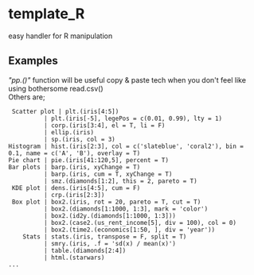 # template_R
easy handler for R manipulation <br>

## Examples <br>
*"pp.()"* function will be useful copy & paste tech when you don't feel like using bothersome read.csv() <br>
Others are; <br>

     Scatter plot | plt.(iris[4:5])
              | plt.(iris[-5], legePos = c(0.01, 0.99), lty = 1)
              | corp.(iris[3:4], el = T, li = F)
              | ellip.(iris)
              | sp.(iris, col = 3)
    Histogram | hist.(iris[2:3], col = c('slateblue', 'coral2'), bin = 0.1, name = c('A', 'B'), overlay = T)
    Pie chart | pie.(iris[41:120,5], percent = T)
    Bar plots | barp.(iris, xyChange = T)
              | barp.(iris, cum = T, xyChange = T)
              | smz.(diamonds[1:2], this = 2, pareto = T)
     KDE plot | dens.(iris[4:5], cum = F)
              | crp.(iris[2:3])
     Box plot | box2.(iris, rot = 20, pareto = T, cut = T)
              | box2.(diamonds[1:1000, 1:3], mark = 'color')
              | box2.(id2y.(diamonds[1:1000, 1:3]))
              | box2.(case2.(us_rent_income[5], div = 100), col = 0)
              | box2.(time2.(economics[1:50, ], div = 'year'))
        Stats | stats.(iris, transpose = F, split = T)
              | smry.(iris, .f = 'sd(x) / mean(x)')
              | table.(diamonds[2:4])
              | html.(starwars)
    ...
